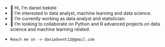 - 👋 Hi, I’m daniel bekele
- 👀 I’m interested in data analyst, machine learning and data science.
- 🌱 I’m currently working as data analyst and statistician.
- 💞️ I’m looking to collaborate on Python and R advanced projects on data science and machine learning related.
-     Reach me on -> daniadvent12@gmail.com 

<!---
dani8020/dani8020 is a ✨ special ✨ repository because its `README.md` (this file) appears on your GitHub profile.
You can click the Preview link to take a look at your changes.
--->
